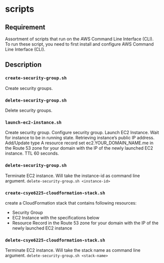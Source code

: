 # scripts

## Requirement

Assortment of scripts that run on the AWS Command Line Interface (CLI). To run these script, you need to first install and configure AWS Command Line Interface (CLI).

## Description

### `create-security-group.sh`
Create security groups.

### `delete-security-group.sh`
Delete security groups.

### `launch-ec2-instance.sh`
Create security group.
Configure security group.
Launch EC2 Instance.
Wait for instance to be in running state.
Retrieving instance’s public IP address.
Add/Update type A resource record set ec2.YOUR_DOMAIN_NAME.me in the Route 53 zone for your domain with the IP of the newly launched EC2 instance. TTL 60 seconds.

### `delete-security-group.sh`
Terminate EC2 instance. Will take the instance-id as command line argument.
`delete-security-group.sh <instance-id>`

### `create-csye6225-cloudformation-stack.sh`
create a CloudFormation stack that contains following resources:
- Security Group
- EC2 Instance with the specifications below
- Resource Record in the Route 53 zone for your domain with the IP of the newly launched EC2 instance

### `delete-csye6225-cloudformation-stack.sh`
Terminate EC2 instance. Will take the stack name as command line argument.
`delete-security-group.sh <stack-name>`
